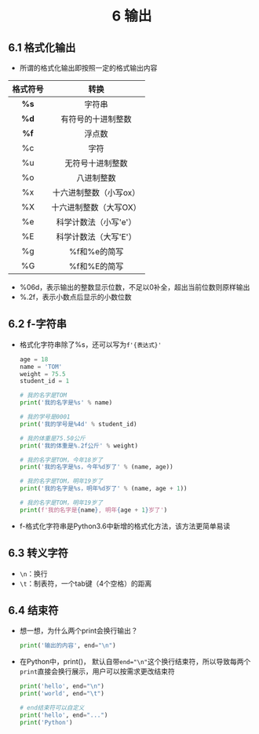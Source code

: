 # <center>6 输出

## 6.1 格式化输出

- 所谓的格式化输出即按照一定的格式输出内容

| 格式符号 |          转换          |
| :------: | :--------------------: |
|  **%s**  |         字符串         |
|  **%d**  |   有符号的十进制整数   |
|  **%f**  |         浮点数         |
|    %c    |          字符          |
|    %u    |    无符号十进制整数    |
|    %o    |       八进制整数       |
|    %x    | 十六进制整数（小写ox） |
|    %X    | 十六进制整数（大写OX） |
|    %e    | 科学计数法（小写'e'）  |
|    %E    | 科学计数法（大写'E'）  |
|    %g    |      %f和%e的简写      |
|    %G    |      %f和%E的简写      |

- %06d，表示输出的整数显示位数，不足以0补全，超出当前位数则原样输出
- %.2f，表示小数点后显示的小数位数

## 6.2 f-字符串

- 格式化字符串除了%s，还可以写为`f'{表达式}'`

    ```python
    age = 18 
    name = 'TOM'
    weight = 75.5
    student_id = 1

    # 我的名字是TOM
    print('我的名字是%s' % name)

    # 我的学号是0001
    print('我的学号是%4d' % student_id)

    # 我的体重是75.50公斤
    print('我的体重是%.2f公斤' % weight)

    # 我的名字是TOM，今年18岁了
    print('我的名字是%s，今年%d岁了' % (name, age))

    # 我的名字是TOM，明年19岁了
    print('我的名字是%s，明年%d岁了' % (name, age + 1))

    # 我的名字是TOM，明年19岁了
    print(f'我的名字是{name}, 明年{age + 1}岁了')
    ```
- f-格式化字符串是Python3.6中新增的格式化方法，该方法更简单易读


## 6.3 转义字符

- `\n`：换行
- `\t`：制表符，一个tab键（4个空格）的距离

## 6.4 结束符

- 想一想，为什么两个print会换行输出？

    ```python
    print('输出的内容', end="\n")
    ```
- 在Python中，print()， 默认自带`end="\n"`这个换行结束符，所以导致每两个`print`直接会换行展示，用户可以按需求更改结束符

    ```python
    print('hello', end="\n")
    print('world', end="\t")

    # end结束符可以自定义
    print('hello', end="...")
    print('Python')
    ```



